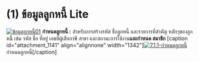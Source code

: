 # (1)    ข้อมูลลูกหนี้  Lite

[![ข้อมูลลูกหนี้01](http://www.smlaccount.com/manual/wp-content/uploads/2017/11/ข้อมูลลูกหนี้01.jpg)](http://www.smlaccount.com/manual/wp-content/uploads/2017/11/ข้อมูลลูกหนี้01.jpg)   **กำหนดลูกหนี้ :**
สำหรับการสร้างรหัส ชื่อลูกหนี้ และรายการที่สำคัญ หลักๆของลูกหนี้ เช่น รหัส
ชื่อ ที่อยู่ เลขที่ผู้เสียภาษี สาขา และสถานะการใช้งาน**และกำหนด สมาชิก**
[caption id="attachment_1141" align="alignnone"
width="1342"][![7.1.1-กำหนดลูกหนี้](http://www.smlaccount.com/manual/wp-content/uploads/2017/11/7.1.1-กำหนดลูกหนี้.jpg)](http://www.smlaccount.com/manual/wp-content/uploads/2017/11/7.1.1-กำหนดลูกหนี้.jpg) กำหนดลูกหนี้[/caption]  

